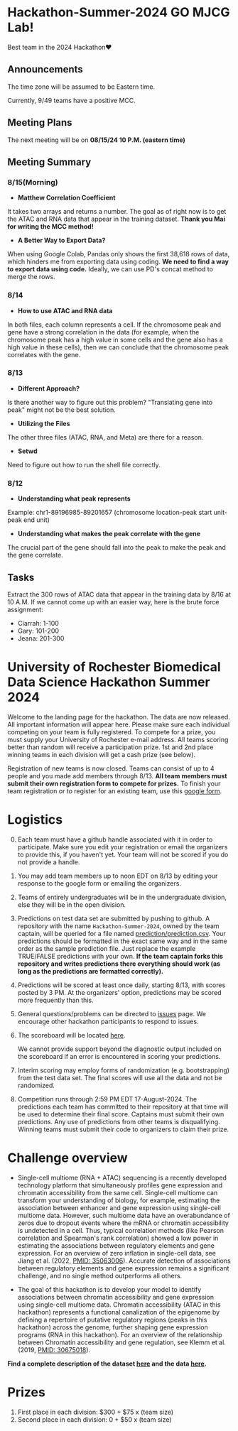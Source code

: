 # Hackathon-Summer-2024 GO MJCG Lab!
Best team in the 2024 Hackathon❤️
## Announcements
The time zone will be assumed to be Eastern time.

Currently, 9/49 teams have a positive MCC.
## Meeting Plans
The next meeting will be on **08/15/24 10 P.M. (eastern time)**
## Meeting Summary
### 8/15(Morning)
* **Matthew Correlation Coefficient**

It takes two arrays and returns a number. The goal as of right now is to get the ATAC and RNA data that appear in the training dataset. **Thank you Mai for writing the MCC method!**

* **A Better Way to Export Data?**

When using Google Colab, Pandas only shows the first 38,618 rows of data, which hinders me from exporting data using coding. **We need to find a way to export data using code.**
Ideally, we can use PD's concat method to merge the rows.
### 8/14
* **How to use ATAC and RNA data**

In both files, each column represents a cell. If the chromosome peak and gene have a strong correlation in the data (for example, when the chromosome peak has a high value in some cells and the gene also has a high value in these cells), then we can conclude that the chromosome peak correlates with the gene.
### 8/13
* **Different Approach?**

Is there another way to figure out this problem? "Translating gene into peak" might not be the best solution.
* **Utilizing the Files**

The other three files (ATAC, RNA, and Meta) are there for a reason.

* **Setwd**

Need to figure out how to run the shell file correctly.
### 8/12
* **Understanding what peak represents**

Example: chr1-89196985-89201657 (chromosome location-peak start unit-peak end unit)
* **Understanding what makes the peak correlate with the gene**

The crucial part of the gene should fall into the peak to make the peak and the gene correlate.
## Tasks
Extract the 300 rows of ATAC data that appear in the training data by 8/16 at 10 A.M. If we cannot come up with an easier way, here is the brute force assignment:
* Ciarrah: 1-100
* Gary: 101-200
* Jeana: 201-300


# University of Rochester Biomedical Data Science Hackathon Summer 2024
Welcome to the landing page for the hackathon. The data are now released. All important information will appear here. Please make sure each individual competing on your team is fully registered. To compete for a prize, you must supply your University of Rochester e-mail address. All teams scoring better than random will receive a participation prize. 1st and 2nd place winning teams in each division will get a cash prize (see below).

Registration of new teams is now closed.  Teams can consist of up to 4 people and you made add members through 8/13. **All team members must submit their own registration form to compete for prizes.** To finish your team registration or to register for an existing team, use this [google form](https://forms.gle/xVYZeegK4hSVtm3F8). 


# Logistics

0.   Each team must have a github handle associated with it in order to participate.  Make sure you edit your registration or email the organizers to provide this, if you haven't yet. Your team will not be scored if you do not provide a handle.
1.   You may add team members up
to noon EDT on 8/13 by editing your response to the google form or emailing the organizers.
2.  Teams of entirely undergraduates will be in the undergraduate
division, else they will be in the open division.
3.  Predictions on test data set are submitted by pushing to
    github.  A repository with the name `Hackathon-Summer-2024`,
    owned by the team captain, will
    be queried for a file named [prediction/prediction.csv](prediction/prediction.csv). Your predictions should be formatted in the exact same way and in the same order as the sample prediction file. Just replace the example TRUE/FALSE predictions with your own.  **If the team captain forks this
    repository and writes predictions there everything should work
    (as long as the predictions are formatted correctly).** 
2.  Predictions will be scored at least once daily, starting 8/13, with
    scores posted by 3 PM.  At
    the organizers' option, predictions may be scored more frequently
    than this.
2.  General questions/problems can be directed to [issues](https://github.com/Rochester-Biomedical-DS/Hackathon-Summer-2024/issues) page.  We encourage other hackathon participants to respond to issues.
3.  The scoreboard will be located
    [here](Leaderboard.Hackathon.2024.md).
   
    We  cannot provide support
    beyond the diagnostic output included on the scoreboard if an error is
    encountered in scoring your predictions.
5.  Interim scoring may employ forms of randomization (e.g. bootstrapping) from the test data set.  The final scores will use all the data and not be randomized.
4.  Competition runs through 2:59 PM EDT 17-August-2024.  The predictions each team has committed to their repository at that time will be used to determine their final score. Captains must submit their own predictions. Any use of predictions from other teams is disqualifying. Winning teams must submit their code to organizers to claim their prize.

# Challenge overview
- Single-cell multiome (RNA + ATAC) sequencing is a recently developed technology platform that simultaneously profiles gene expression and chromatin accessibility from the same cell. Single-cell multiome can transform your understanding of biology, for example, estimating the association between enhancer and gene expression using single-cell multiome data. However, such multiome data have an overabundance of zeros due to dropout events where the mRNA or chromatin accessibility is undetected in a cell. Thus, typical correlation methods (like Pearson correlation and Spearman's rank correlation) showed a low power in estimating the associations between regulatory elements and gene expression. For an overview of zero inflation in single-cell data, see Jiang et al. (2022, [PMID: 35063006](https://genomebiology.biomedcentral.com/articles/10.1186/s13059-022-02601-5)). Accurate detection of associations between regulatory elements and gene expression remains a significant challenge, and no single method outperforms all others.

- The goal of this hackathon is to develop your model to identify associations between chromatin accessibility and gene expression using single-cell multiome data. Chromatin accessibility (ATAC in this hackathon) represents a functional canalization of the epigenome by defining a repertoire of putative regulatory regions (peaks in this hackathon) across the genome, further shaping gene expression programs (RNA in this hackathon). For an overview of the relationship between Chromatin accessibility and gene regulation, see Klemm et al. (2019, [PMID: 30675018](https://www.nature.com/articles/s41576-018-0089-8)).

**Find a complete description of the dataset [here](Data.Description.md) and the data [here](/data).**

# Prizes
   
1.  First place in each division: $300 + $75 x (team size)
2.  Second place in each division: 0 + $50 x (team size)
  

